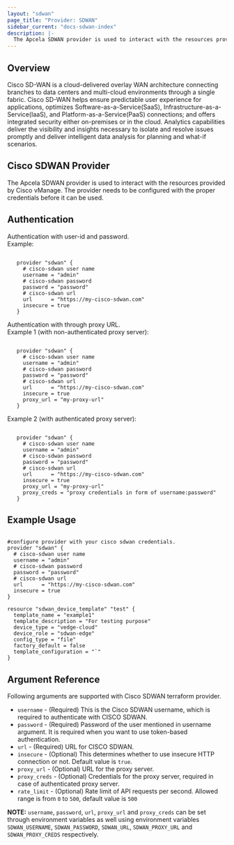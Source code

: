 ```yaml
---
layout: "sdwan"
page_title: "Provider: SDWAN"
sidebar_current: "docs-sdwan-index"
description: |-
  The Apcela SDWAN provider is used to interact with the resources provided by Cisco vManage. The provider needs to be configured with the proper credentials before it can be used.
---
```

  

Overview
--------------------------------------------------
Cisco SD-WAN is a cloud-delivered overlay WAN architecture connecting branches to data centers and multi-cloud environments through a single fabric. Cisco SD-WAN helps ensure predictable user experience for applications, optimizes Software-as-a-Service(SaaS), Infrastructure-as-a-Service(IaaS), and Platform-as-a-Service(PaaS) connections; and offers integrated security either on-premises or in the cloud. Analytics capabilities deliver the visibility and insights necessary to isolate and resolve issues promptly and deliver intelligent data analysis for planning and what-if scenarios.

Cisco SDWAN Provider
------------
The Apcela SDWAN provider is used to interact with the resources provided by Cisco vManage. The provider needs to be configured with the proper credentials before it can be used.

Authentication
-------------- 

Authentication with user-id and password.  
Example:  

 ```hcl

    provider "sdwan" {
      # cisco-sdwan user name
      username = "admin"
      # cisco-sdwan password
      password = "password"
      # cisco-sdwan url
      url      = "https://my-cisco-sdwan.com"
      insecure = true
    }
 
 ```

Authentication with through proxy URL.  
Example 1 (with non-authenticated proxy server):  

 ```hcl

    provider "sdwan" {
      # cisco-sdwan user name
      username = "admin"
      # cisco-sdwan password
      password = "password"
      # cisco-sdwan url
      url      = "https://my-cisco-sdwan.com"
      insecure = true
      proxy_url = "my-proxy-url"
    }
 
 ```

 Example 2 (with authenticated proxy server):  

 ```hcl

    provider "sdwan" {
      # cisco-sdwan user name
      username = "admin"
      # cisco-sdwan password
      password = "password"
      # cisco-sdwan url
      url      = "https://my-cisco-sdwan.com"
      insecure = true
      proxy_url = "my-proxy-url"
      proxy_creds = "proxy credentials in form of username:password"
    }
 
 ```

Example Usage
------------
```hcl

#configure provider with your cisco sdwan credentials.
provider "sdwan" {
  # cisco-sdwan user name
  username = "admin"
  # cisco-sdwan password
  password = "password"
  # cisco-sdwan url
  url      = "https://my-cisco-sdwan.com"
  insecure = true
}

resource "sdwan_device_template" "test" {
  template_name = "example1"
  template_description = "For testing purpose"
  device_type = "vedge-cloud"
  device_role = "sdwan-edge"
  config_type = "file"
  factory_default = false
  template_configuration = "`"
}

```

Argument Reference
------------------
Following arguments are supported with Cisco SDWAN terraform provider.

 * `username` - (Required) This is the Cisco SDWAN username, which is required to authenticate with CISCO SDWAN. 
 * `password` - (Required) Password of the user mentioned in username argument. It is required when you want to use token-based authentication.
 * `url` - (Required) URL for CISCO SDWAN.
 * `insecure` - (Optional) This determines whether to use insecure HTTP connection or not. Default value is `true`.
 * `proxy_url` - (Optional) URL for the proxy server.
 * `proxy_creds` - (Optional) Credentials for the proxy server, required in case of authenticated proxy server.
 * `rate_limit` - (Optional) Rate limit of API requests per second. Allowed range is from `0` to `500`, default value is `500`

 <strong>NOTE:</strong> `username`, `password`, `url`, `proxy_url` and `proxy_creds` can be set through environment variables as well using environment variables `SDWAN_USERNAME`, `SDWAN_PASSWORD`, `SDWAN_URL`, `SDWAN_PROXY_URL` and `SDWAN_PROXY_CREDS` respectively.